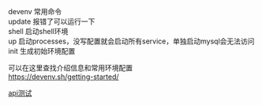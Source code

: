 devenv 常用命令  
update 报错了可以运行一下  
shell 启动shell环境  
up 启动processes，没写配置就会启动所有service，单独启动mysql会无法访问  
init 生成初始环境配置  

可以在这里查找介绍信息和常用环境配置  
https://devenv.sh/getting-started/  


[api测试](http://localhost:9901/v3/api)